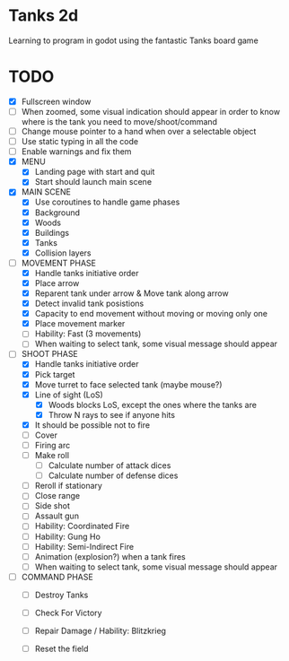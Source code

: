 # Tanks 2d

Learning to program in godot using the fantastic Tanks board game

# TODO
 - [x] Fullscreen window
 - [ ] When zoomed, some visual indication should appear in order to know where is the tank you need to move/shoot/command
 - [ ] Change mouse pointer to a hand when over a selectable object
 - [ ] Use static typing in all the code
 - [ ] Enable warnings and fix them
 - [x] MENU
   - [x] Landing page with start and quit
   - [x] Start should launch main scene
 - [x] MAIN SCENE
   - [x] Use coroutines to handle game phases
   - [x] Background
   - [x] Woods
   - [x] Buildings
   - [x] Tanks
   - [x] Collision layers
 - [ ] MOVEMENT PHASE
   - [x] Handle tanks initiative order
   - [x] Place arrow
   - [x] Reparent tank under arrow & Move tank along arrow
   - [x] Detect invalid tank posistions
   - [x] Capacity to end movement without moving or moving only one
   - [x] Place movement marker
   - [ ] Hability: Fast (3 movements)
   - [ ] When waiting to select tank, some visual message should appear
 - [ ] SHOOT PHASE
   - [x] Handle tanks initiative order
   - [x] Pick target
   - [x] Move turret to face selected tank (maybe mouse?)
   - [x] Line of sight (LoS)
     - [x] Woods blocks LoS, except the ones where the tanks are
     - [x] Throw N rays to see if anyone hits
   - [x] It should be possible not to fire
   - [ ] Cover
   - [ ] Firing arc
   - [ ] Make roll
     - [ ] Calculate number of attack dices
     - [ ] Calculate number of defense dices
   - [ ] Reroll if stationary
   - [ ] Close range
   - [ ] Side shot
   - [ ] Assault gun
   - [ ] Hability: Coordinated Fire
   - [ ] Hability: Gung Ho
   - [ ] Hability: Semi-Indirect Fire
   - [ ] Animation (explosion?) when a tank fires
   - [ ] When waiting to select tank, some visual message should appear
 - [ ] COMMAND PHASE
   - [ ] Destroy Tanks
   - [ ] Check For Victory
   - [ ] Repair Damage / Hability: Blitzkrieg
   - [ ] Reset the field

